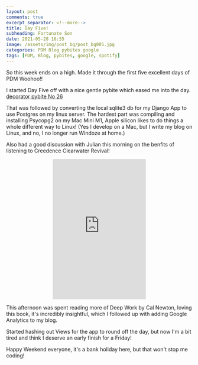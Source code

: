 ```yaml
---
layout: post
comments: true
excerpt_separator: <!--more-->
title: Day Five!
subheading: Fortunate Son
date: 2021-05-28 16:55
image: /assets/img/post_bg/post_bg005.jpg
categories: PDM Blog pybites google
tags: [PDM, Blog, pybites, google, spotify]
---
```


So this week ends on a high. Made it through the first five excellent days of PDM Woohoo!!

I started Day Five off with a nice gentle pybite which eased me into the day.<!--more--> [decorator pybite No 26](https://codechalleng.es/bites/22/)

That was followed by converting the local sqlite3 db for my Django App to use Postgres on my linux server. The hardest part was compiling and
installing Psycopg2 on my Mac Mini M1, Apple silicon likes to do things a whole different way to Linux! (Yes I develop on a Mac, but I write my blog on Linux,
and no, I no longer run Windoze at home.)

Also had a good discussion with Julian this morning on the benfits of listening to Creedence Clearwater Revival!

<center><iframe src="https://open.spotify.com/embed/track/4BP3uh0hFLFRb5cjsgLqDh" width="50%" height="380" frameBorder="0" allowtransparency="true" allow="encrypted-media"></iframe></center>

This afternoon was spent reading more of Deep Work by  Cal Newton, loving this book, it's incredibly insightful, which I followed up with adding Google
Analytics to my blog.

Started hashing out Views for the app to round off the day, but now I'm a bit tired and think I deserve an early finish for a Friday!

Happy Weekend everyone, it's a bank holiday here, but that won't stop me coding!
